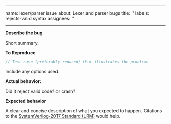--------------------------------------------------------------------------------

name: lexer/parser issue
about: Lexer and parser bugs
title: ''
labels: rejects-valid syntax
assignees: ''

--------------------------------------------------------------------------------

**Describe the bug**

Short summary.

**To Reproduce**

```systemverilog
// Test case (preferably reduced) that illustrates the problem.
```

Include any options used.

**Actual behavior:**

Did it reject valid code? or crash?

**Expected behavior**

A clear and concise description of what you expected to happen. Citations to the
[SystemVerilog-2017 Standard (LRM)](https://ieeexplore.ieee.org/document/8299595)
would help.
